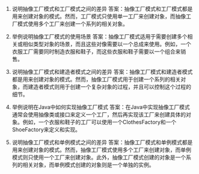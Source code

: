 

1. 说明抽像工厂模式和工厂模式之间的差异
答案：抽像工厂模式和工厂模式都是用来创建对象的模式。然而，工厂模式只使用单一工厂来创建对象，而抽像工厂模式使用多个工厂来创建一个系列的相关对象。

2. 举例说明抽像工厂模式的使用场景
答案：抽像工厂模式适用于需要创建多个相关或相似类型对象的场景，而且这些对像需要以一个总成来使用。例如，一个衣服工厂需要同时制造衣服和鞋子，而这些衣服和鞋子需要以一个组合来销售。

3. 说明抽像工厂模式和建造者模式之间的差异
答案：抽像工厂模式和建造者模式都是用来创建对象的模式。然而，抽像工厂模式用于创建一个系列的相关对象，而建造者模式则用于创建一个复杂对象的过程，并且可以控制这个过程的细节。

4. 举例说明在Java中如何实现抽像工厂模式
答案：在Java中实现抽像工厂模式通常会使用抽像类或接口来定义一个工厂，然后再实现该工厂来创建具体的对象。例如，一个衣服和鞋子的工厂可以使用一个ClothesFactory和一个ShoeFactory来定义和实现。

5. 说明抽像工厂模式和单例模式之间的差异
答案：抽像工厂模式和单例模式都是用来创建对象的模式。然而，抽像工厂模式使用多个工厂来创建对象，而单例模式则只使用一个工厂来创建对象。此外，抽像工厂模式创建的对象是一个系列的相关对象，而单例模式创建的对象则是一个单独的实例。
